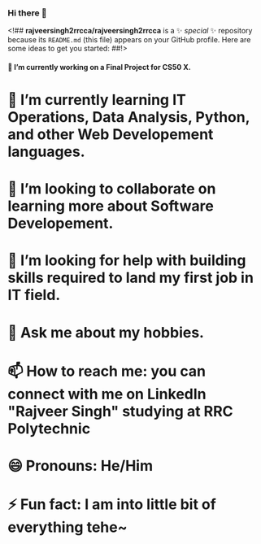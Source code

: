 ### Hi there 👋

<!##
**rajveersingh2rrcca/rajveersingh2rrcca** is a ✨ _special_ ✨ repository because its `README.md` (this file) appears on your GitHub profile.
Here are some ideas to get you started:
##!>

#### 🔭 I’m currently working on a Final Project for CS50 X.
# 🌱 I’m currently learning IT Operations, Data Analysis, Python, and other Web Developement languages.
# 👯 I’m looking to collaborate on learning more about Software Developement.
# 🤔 I’m looking for help with building skills required to land my first job in IT field. 
# 💬 Ask me about my hobbies.
# 📫 How to reach me: you can connect with me on LinkedIn "Rajveer Singh" studying at RRC Polytechnic
# 😄 Pronouns: He/Him
# ⚡ Fun fact: I am into little bit of everything tehe~
